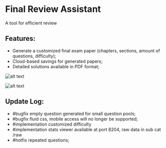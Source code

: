 # Final Review Assistant

A tool for efficient review

## Features:
* Generate a customized final exam paper (chapters, sections, amount of questions, difficulty);
* Cloud-based savings for generated papers;
* Detailed solutions available in PDF format;

![alt text](https://imgur.com/EwOPg8c "Logo Title Text 1")

![alt text](https://imgur.com/vBwO36g "Logo Title Text 1")

## Update Log:
* #bugfix empty question generated for small question pools;
* #bugfix fluid css, mobile access will no longer be supported;
* #implementation customized difficulty
* #implementation stats viewer available at port 8204, raw data in sub cat /raw
* #hotfix repeated questions;

